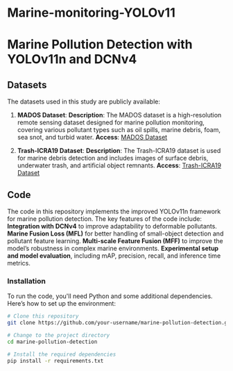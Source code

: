 # Marine-monitoring-YOLOv11
# Marine Pollution Detection with YOLOv11n and DCNv4


## Datasets

The datasets used in this study are publicly available:

1. **MADOS Dataset**:
   **Description**: The MADOS dataset is a high-resolution remote sensing dataset designed for marine pollution monitoring, covering various pollutant types such as oil spills, marine debris, foam, sea snot, and turbid water.
   **Access**: [MADOS Dataset](https://marine-pollution.github.io/)

2. **Trash-ICRA19 Dataset**:
   **Description**: The Trash-ICRA19 dataset is used for marine debris detection and includes images of surface debris, underwater trash, and artificial object remnants.
   **Access**: [Trash-ICRA19 Dataset](https://conservancy.umn.edu/items/c34b2945-4052-48fa-b7e7-ce0fba2fe649)

## Code

The code in this repository implements the improved YOLOv11n framework for marine pollution detection. The key features of the code include:
**Integration with DCNv4** to improve adaptability to deformable pollutants.
**Marine Fusion Loss (MFL)** for better handling of small-object detection and pollutant feature learning.
**Multi-scale Feature Fusion (MFF)** to improve the model’s robustness in complex marine environments.
**Experimental setup and model evaluation**, including mAP, precision, recall, and inference time metrics.

### Installation

To run the code, you'll need Python and some additional dependencies. Here’s how to set up the environment:

```bash
# Clone this repository
git clone https://github.com/your-username/marine-pollution-detection.git

# Change to the project directory
cd marine-pollution-detection

# Install the required dependencies
pip install -r requirements.txt
